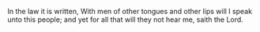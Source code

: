 In the law it is written, With men of other tongues and other lips will I speak unto this people; and yet for all that will they not hear me, saith the Lord.
